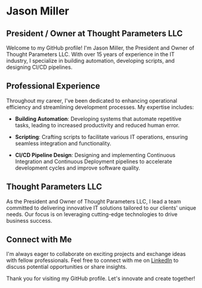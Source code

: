 # Jason Miller

## President / Owner at Thought Parameters LLC

Welcome to my GitHub profile! I'm Jason Miller, the President and Owner of Thought Parameters LLC. With over 15 years of experience in the IT industry, I specialize in building automation, developing scripts, and designing CI/CD pipelines.

## Professional Experience

Throughout my career, I've been dedicated to enhancing operational efficiency and streamlining development processes. My expertise includes:

- **Building Automation**: Developing systems that automate repetitive tasks, leading to increased productivity and reduced human error.

- **Scripting**: Crafting scripts to facilitate various IT operations, ensuring seamless integration and functionality.

- **CI/CD Pipeline Design**: Designing and implementing Continuous Integration and Continuous Deployment pipelines to accelerate development cycles and improve software quality.

## Thought Parameters LLC

As the President and Owner of Thought Parameters LLC, I lead a team committed to delivering innovative IT solutions tailored to our clients' unique needs. Our focus is on leveraging cutting-edge technologies to drive business success.

## Connect with Me

I'm always eager to collaborate on exciting projects and exchange ideas with fellow professionals. Feel free to connect with me on [LinkedIn](https://www.linkedin.com/in/thoughtoperator/) to discuss potential opportunities or share insights.

Thank you for visiting my GitHub profile. Let's innovate and create together!
